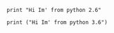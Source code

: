 ```friendly_title="Python 2.7"
print "Hi Im' from python 2.6"
```

```friendly_title="Python 3.6"
print ("Hi Im' from python 3.6")
```